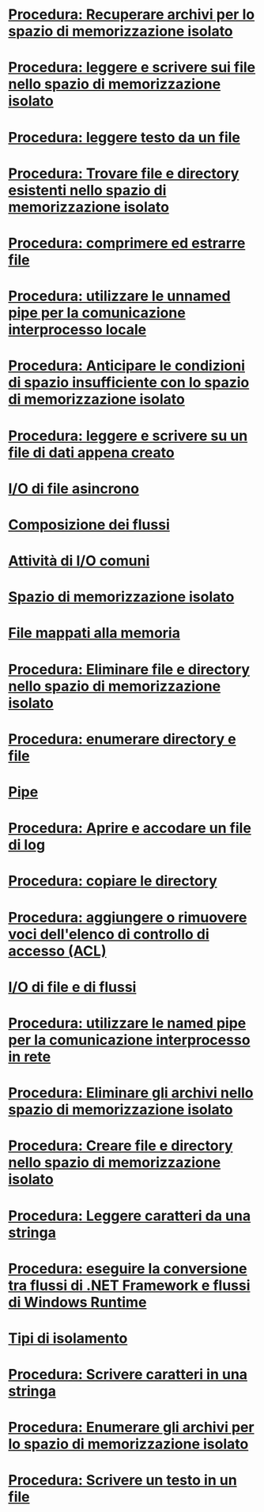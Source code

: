 # [Procedura: Recuperare archivi per lo spazio di memorizzazione isolato](how-to-obtain-stores-for-isolated-storage.md)
# [Procedura: leggere e scrivere sui file nello spazio di memorizzazione isolato](how-to-read-and-write-to-files-in-isolated-storage.md)
# [Procedura: leggere testo da un file](how-to-read-text-from-a-file.md)
# [Procedura: Trovare file e directory esistenti nello spazio di memorizzazione isolato](how-to-find-existing-files-and-directories-in-isolated-storage.md)
# [Procedura: comprimere ed estrarre file](how-to-compress-and-extract-files.md)
# [Procedura: utilizzare le unnamed pipe per la comunicazione interprocesso locale](how-to-use-anonymous-pipes-for-local-interprocess-communication.md)
# [Procedura: Anticipare le condizioni di spazio insufficiente con lo spazio di memorizzazione isolato](how-to-anticipate-out-of-space-conditions-with-isolated-storage.md)
# [Procedura: leggere e scrivere su un file di dati appena creato](how-to-read-and-write-to-a-newly-created-data-file.md)
# [I/O di file asincrono](i-o-di-file-asincrono.md)
# [Composizione dei flussi](composing-streams.md)
# [Attività di I/O comuni](commons-tasks.md)
# [Spazio di memorizzazione isolato](isolated-storage.md)
# [File mappati alla memoria](memory-mapped-files.md)
# [Procedura: Eliminare file e directory nello spazio di memorizzazione isolato](how-to-delete-files-and-directories-in-isolated-storage.md)
# [Procedura: enumerare directory e file](how-to-enumerate-directories-and-files.md)
# [Pipe](pipe-operations.md)
# [Procedura: Aprire e accodare un file di log](how-to-open-and-append-to-a-log-file.md)
# [Procedura: copiare le directory](how-to-copy-directories.md)
# [Procedura: aggiungere o rimuovere voci dell'elenco di controllo di accesso (ACL)](how-to-add-or-remove-access-control-list-entries.md)
# [I/O di file e di flussi](index.md)
# [Procedura: utilizzare le named pipe per la comunicazione interprocesso in rete](how-to-use-named-pipes-for-network-interprocess-communication.md)
# [Procedura: Eliminare gli archivi nello spazio di memorizzazione isolato](how-to-delete-stores-in-isolated-storage.md)
# [Procedura: Creare file e directory nello spazio di memorizzazione isolato](how-to-create-files-and-directories-in-isolated-storage.md)
# [Procedura: Leggere caratteri da una stringa](how-to-read-characters-from-a-string.md)
# [Procedura: eseguire la conversione tra flussi di .NET Framework e flussi di Windows Runtime](how-to-convert-between-dotnet-streams-and-winrt-streams.md)
# [Tipi di isolamento](types-of-isolation.md)
# [Procedura: Scrivere caratteri in una stringa](how-to-write-characters-to-a-string.md)
# [Procedura: Enumerare gli archivi per lo spazio di memorizzazione isolato](how-to-enumerate-stores-for-isolated-storage.md)
# [Procedura: Scrivere un testo in un file](how-to-write-text-to-a-file.md)
